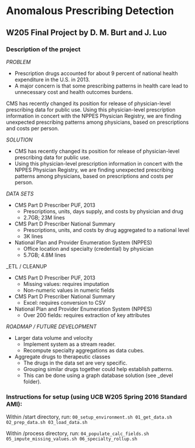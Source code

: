 # Anomalous Prescribing Detection
## W205 Final Project by D. M. Burt and J. Luo


### Description of the project

_PROBLEM_

* Prescription drugs accounted for about 9 percent
of national health expenditure in the U.S. in 2013.
* A major concern is that some prescribing patterns
in health care lead to unnecessary cost and health
outcomes burdens.

CMS has recently changed its position for release
of physician-level prescribing data for public use.
Using this physician-level prescription information
in concert with the NPPES Physician Registry, we
are finding unexpected prescribing patterns among
physicians, based on prescriptions and costs per
person.

_SOLUTION_

* CMS has recently changed its position for release
of physician-level prescribing data for public use.
* Using this physician-level prescription information
in concert with the NPPES Physician Registry, we
are finding unexpected prescribing patterns among
physicians, based on prescriptions and costs per
person.

_DATA SETS_

* CMS Part D Prescriber PUF, 2013
  - Prescriptions, units, days supply, and costs by physician and drug
  - 2.7GB; 23M lines
* CMS Part D Prescriber National Summary
  - Prescriptions, units, and costs by drug aggregated to a national level
  - 3K lines
* National Plan and Provider Enumeration System (NPPES)
  - Office location and specialty (credential) by physician
  - 5.7GB; 4.8M lines

_ETL / CLEANUP

* CMS Part D Prescriber PUF, 2013
  - Missing values: requires imputation
  - Non-numeric values in numeric fields
* CMS Part D Prescriber National Summary
  - Excel: requires conversion to CSV
* National Plan and Provider Enumeration System (NPPES)
  - Over 200 fields: requires extraction of key attributes

_ROADMAP / FUTURE DEVELOPMENT_

* Larger data volume and velocity
  - Implement system as a stream reader.
  - Recompute specialty aggregations as data cubes.
* Aggregate drugs to therapeutic classes
  - The drugs in the data set are very specific.
  - Grouping similar drugs together could help establish patterns.
  - This can be done using a graph database solution (see _devel folder).
  

### Instructions for setup (using UCB W205 Spring 2016 Standard AMI):

Within /start directory, run:
`00_setup_environment.sh
01_get_data.sh
02_prep_data.sh
03_load_data.sh`

Within /process directory, run:
`04_populate_calc_fields.sh
05_impute_missing_values.sh
06_specialty_rollup.sh`



